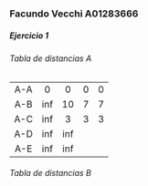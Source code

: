 ### Facundo Vecchi A01283666

##### Ejercicio 1
###### Tabla de distancias A
|     |     |     |     |     |
|:---:|:---:|:---:|:---:|:---:|
| A-A |  0  |  0  |  0  |  0  |
| A-B | inf | 10  |  7  |  7  |
| A-C | inf |  3  |  3  | 3    |
| A-D | inf | inf |     |     |
| A-E | inf | inf |     |     |

###### Tabla de distancias B


